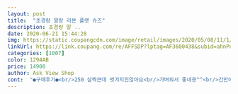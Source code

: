 ```yaml
---
layout: post 
title:  "초경량 말랑 리본 플랫 슈즈" 
description: 초경량 말 ..
date: 2020-06-21 15:44:28 
img: https://static.coupangcdn.com/image/retail/images/2020/05/08/11/1/229372c4-8047-4ae4-a829-05cb11211bc4.jpg 
linkUrl: https://link.coupang.com/re/AFFSDP?lptag=AF3600438&subid=ahnPublicAsk&pageKey=1557494925&itemId=2663352241&vendorItemId=70653939224&traceid=V0-113-0e072e11a2a0f588 
categories: [1007] 
color: 1294AB 
price: 14900 
author: Ask View Shop 
cont:  "●구매후기●<br/>250 살짝큰데 벗겨지진않아요<br/>가벼워서 좋네용^^<br/>간만에 정말 만족스런 쇼핑했네요!!<br/>굽도 말랑말랑한 소재라 무릎에 무리도 없고<br/>딱딱한 재질이 아니여서 신었을때 발이 진짜 편해요!!! 안신은것 처럼 완전 가벼워요!!! 다른색도 사고싶은데 250사이즈 품절이네요ㅠㅠ<br/>발볼 넓어용 운동화는 240신는데 구두는 245 250 신어요<br/>실물이 정말 예뻐요<br/>오래신어도 발 안아프고, 새신발 발까짐도 없고 정말 만족합니다.<br/><br/>원래 요런 재질의 단화를 신어봤다가 편하고 튼튼해서<br/>이번에도 사봤는데 역시나 성공이에요:)<br/>" 
---
```

